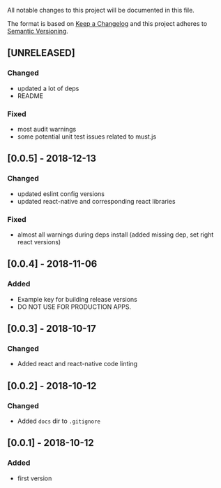 All notable changes to this project will be documented in this file.

The format is based on [Keep a Changelog](http://keepachangelog.com/en/1.0.0/)
and this project adheres to [Semantic Versioning](http://semver.org/spec/v2.0.0.html).

## [UNRELEASED]
### Changed
- updated a lot of deps
- README
### Fixed
- most audit warnings
- some potential unit test issues related to must.js

## [0.0.5] - 2018-12-13
### Changed
- updated eslint config versions
- updated react-native and corresponding react libraries

### Fixed
- almost all warnings during deps install (added missing dep, set right react versions)

## [0.0.4] - 2018-11-06
### Added
- Example key for building release versions
- DO NOT USE FOR PRODUCTION APPS.

## [0.0.3] - 2018-10-17
### Changed
- Added react and react-native code linting

## [0.0.2] - 2018-10-12
### Changed
- Added `docs` dir to `.gitignore`

## [0.0.1] - 2018-10-12
### Added
- first version
